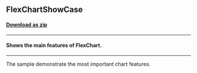 ## FlexChartShowCase
#### [Download as zip](https://downgit.github.io/#/home?url=https://github.com/GrapeCity/ComponentOne-WPF-Samples/tree/master/\NET_4.5.2\C1.WPF.FlexChart\CS\FlexChartShowcase\FlexChartShowcase)
____
#### Shows the main features of FlexChart.
____
The sample demonstrate the most important chart features.
